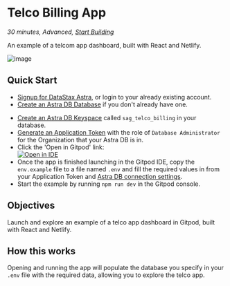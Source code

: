 <!--- STARTEXCLUDE --->
# Telco Billing App
*30 minutes, Advanced, [Start Building](https://github.com/DataStax-Examples/telco-billing-app/blob/master/README.md#quick-start)*

An example of a telcom app dashboard, built with React and Netlify.
<!--- ENDEXCLUDE --->

![image](https://raw.githubusercontent.com/DataStax-Examples/telco-billing-app/master/hero.png)

## Quick Start
<!--- STARTEXCLUDE --->
* <a href="https://dtsx.io/2YNyxJT" target="_blank">Signup for DataStax Astra</a>, or login to your already existing account. 
* <a href="https://raw.githubusercontent.com/DataStax-Examples/sample-app-template/master/GETTING_STARTED.md" target="_blank">Create an Astra DB Database</a> if you don't already have one.
<!--- ENDEXCLUDE --->
* <a href="https://raw.githubusercontent.com/DataStax-Examples/sample-app-template/master/GETTING_STARTED.md" target="_blank">Create an Astra DB Keyspace</a> called `sag_telco_billing` in your database.
* <a href="https://raw.githubusercontent.com/DataStax-Examples/sample-app-template/master/GETTING_STARTED.md" target="_blank">Generate an Application Token</a> with the role of `Database Administrator` for the Organization that your Astra DB is in.
* Click the 'Open in Gitpod' link: <br/><a href="https://gitpod.io/#https://github.com/DataStax-Examples/telco-billing-app" target="_blank"><img src="https://camo.githubusercontent.com/76e60919474807718793857d8eb615e7a50b18b04050577e5a35c19421f260a3/68747470733a2f2f676974706f642e696f2f627574746f6e2f6f70656e2d696e2d676974706f642e737667" alt="Open in IDE" data-canonical-src="https://gitpod.io/button/open-in-gitpod.svg" style="max-width: 100%;"></a>
* Once the app is finished launching in the Gitpod IDE, copy the `env.example` file to a file named `.env` and fill the required values in from your Application Token and <a href="https://raw.githubusercontent.com/DataStax-Examples/sample-app-template/master/GETTING_STARTED.md" target="_blank">Astra DB connection settings</a>.
* Start the example by running `npm run dev` in the Gitpod console.

## Objectives
Launch and explore an example of a telco app dashboard in Gitpod, built with React and Netlify.
  
## How this works
Opening and running the app will populate the database you specify in your `.env` file with the required data, allowing you to explore the telco app.